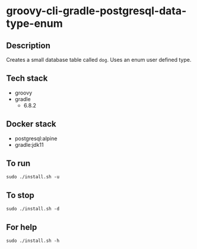 # groovy-cli-gradle-postgresql-data-type-enum

## Description
Creates a small database table
called `dog`. Uses an enum user defined type.

## Tech stack
- groovy
- gradle
  - 6.8.2

## Docker stack
- postgresql:alpine
- gradle:jdk11

## To run
`sudo ./install.sh -u`

## To stop
`sudo ./install.sh -d`

## For help
`sudo ./install.sh -h`
